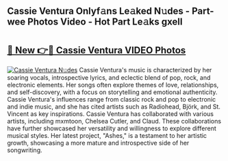 ## Cassie Ventura Onlyf𝚊ns Le𝚊ked N𝚞des - Part-wee Photos Video - Hot Part Le𝚊ks gxelI

# <h2><a href="http://ac28296.deff.icu/?id=Cassie+Ventura">🔗 New 👉🔴 Cassie Ventura VIDEO Photos</a></h2>

[![Cassie Ventura N𝚞des](https://i.imgur.com/rIISA9y.gif)](http://ac28296.deff.icu/?id=Cassie+Ventura)
Cassie Ventura's music is characterized by her soaring vocals, introspective lyrics, and eclectic blend of pop, rock, and electronic elements. Her songs often explore themes of love, relationships, and self-discovery, with a focus on storytelling and emotional authenticity. Cassie Ventura's influences range from classic rock and pop to electronic and indie music, and she has cited artists such as Radiohead, Björk, and St. Vincent as key inspirations. Cassie Ventura has collaborated with various artists, including mxmtoon, Chelsea Cutler, and Claud. These collaborations have further showcased her versatility and willingness to explore different musical styles. Her latest project, "Ashes," is a testament to her artistic growth, showcasing a more mature and introspective side of her songwriting.

